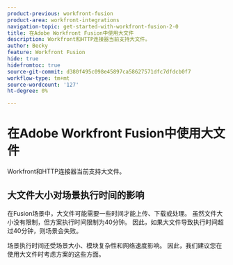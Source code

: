 ```yaml
---
product-previous: workfront-fusion
product-area: workfront-integrations
navigation-topic: get-started-with-workfront-fusion-2-0
title: 在Adobe Workfront Fusion中使用大文件
description: Workfront和HTTP连接器当前支持大文件。
author: Becky
feature: Workfront Fusion
hide: true
hidefromtoc: true
source-git-commit: d380f495c098e45897ca58627571dfc7dfdcb0f7
workflow-type: tm+mt
source-wordcount: '127'
ht-degree: 0%

---
```


# 在Adobe Workfront Fusion中使用大文件

Workfront和HTTP连接器当前支持大文件。

## 大文件大小对场景执行时间的影响

在Fusion场景中，大文件可能需要一些时间才能上传、下载或处理。 虽然文件大小没有限制，但方案执行时间限制为40分钟。 因此，如果大文件导致执行时间超过40分钟，则场景会失败。

场景执行时间还受场景大小、模块复杂性和网络速度影响。 因此，我们建议您在使用大文件时考虑方案的这些方面。


<!--
## Connectors that do not support large files

Some Fusion connectors do not support large files. For these connectors, Fusion's total processing capacity for files is **1 GB**. 

This limit is based on a total memory cost. Every operation contributes to that cost. If a single file of 400 MB is downloaded and uploaded then the total cost to the file capacity would be 800 MB.

The following connectors do **not** support large files. 

* Archive
* Box
* Convert
* CSV
* Datastores
* Flow control
* FTP
* JSON
* JWT
* Markdown
* Math
* Microsoft Word templates
* MIME
* Microsoft SQL
* SFTP
* Adobe Acrobat Sign
* SOAP
* Tools
* XML

If a connector is not on this list, it does not support large files. For these connectors, Fusion's total processing capacity for files is **1 GB**. 

This limit is based on a total memory cost. Every operation contributes to that cost. If a single file of 400 MB is downloaded and uploaded then the total cost to the file capacity would be 800 MB.-->






<!--## Connectors that support large files

The following connectors support large files.

Workfront
HTTP
Webhooks
Salesforce
Microsoft Email
Workfront Proof
AEM Assets
Email
Slack
Jira
Microsoft Excel
SharePoint
Frame.io
Adobe PDF Services
Marketo
Azure Devops 
Google Email
Jira Server
Google Sheets
Microsoft OneDrive
ServiceNow 
AWS S3
Bynder
OneDrive Business
Adobe Authenticator
Google Drive
Microsoft Dynamics
Google Docs
NetSuite
Airtable
Azure AD
QuickBase 
Adobe Target
Adobe Campaign Classic
Microsoft Calendar
Workfront Planning
HubSpot CRM  
DropBox
Cloud Convert
Egnyte
Adobe Firefly
OpenAI / Chat GPT
Allocadia
Cvent
GitLab 
Google Team Drive
Google Calendar
Workfront SDL Managed Translation
Widen
Workfront Boards
Google Slides
Qualtrics
Microsoft Power BI
Adobe Photoshop
Anaplan
DocuSign 
MariaDB
Adobe Creative Cloud Libraries
Figma
AEM Forms
Datadog
GitHub 
Google Forms
Adobe I/O Events
Trello
Workday
Adobe Journey Optimizer
Adobe Lightroom









If a file is not on this list, it does not support large files. For these connectors, Fusion's total processing capacity for files is **1 GB**. 

This limit is based on a total memory cost. Every operation contributes to that cost. If a single file of 400 MB is downloaded and uploaded then the total cost to the file capacity would be 800 MB.

-->